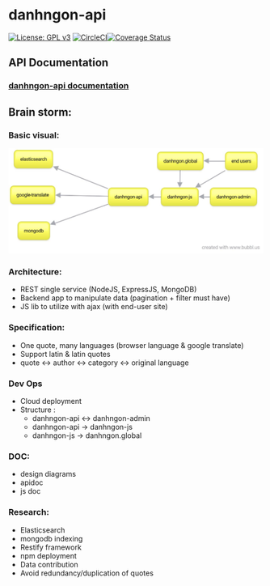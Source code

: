 # danhngon-api
[![License: GPL v3](https://img.shields.io/badge/License-GPL%20v3-blue.svg)](http://www.gnu.org/licenses/gpl-3.0) [![CircleCI](https://circleci.com/gh/nsonanh/danhngon-api/tree/master.svg?style=shield&circle-token=:circle-token)](https://circleci.com/gh/nsonanh/danhngon-api/tree/master)[![Coverage Status](https://coveralls.io/repos/github/nsonanh/danhngon-api/badge.svg)](https://coveralls.io/github/nsonanh/danhngon-api)

## API Documentation
### [danhngon-api documentation](https://nsonanh.github.io/danhngon-api/public/apidoc/index.html)

## Brain storm:
### Basic visual:
![Danhngon brainstorm](./doc-img/danhngon.jpg?raw=true "Basic brainstorm of danhngon")

### Architecture:
- REST single service (NodeJS, ExpressJS, MongoDB)
- Backend app to manipulate data (pagination + filter must have)
- JS lib to utilize with ajax (with end-user site)
### Specification:
- One quote, many languages (browser language & google translate)
- Support latin & latin quotes
- quote <-> author <-> category <-> original language
### Dev Ops
- Cloud deployment
- Structure :
    - danhngon-api <-> danhngon-admin
    - danhngon-api -> danhngon-js
    - danhngon-js -> danhngon.global
### DOC:
- design diagrams
- apidoc
- js doc
### Research:
- Elasticsearch
- mongodb indexing
- Restify framework
- npm deployment
- Data contribution
- Avoid redundancy/duplication of quotes